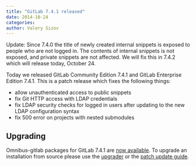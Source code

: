 ```yaml
---
title: "GitLab 7.4.1 released"
date: 2014-10-24
categories:
author: Valery Sizov
---
```


Update: Since 7.4.0 the title of newly created internal snippets is exposed to people who are not logged in.
The contents of internal snippets is not exposed, and private snippets are not affected.
We will fix this in 7.4.2 which will release today, October 24.

Today we released GitLab Community Edition 7.4.1 and GitLab Enterprise Edition
7.4.1. This is a patch release which fixes the following things:

- allow unauthenticated access to public snippets
- fix Git HTTP access with LDAP credentials
- fix LDAP security checks for logged in users after updating to the new LDAP configuration syntax
- fix 500 error on projects with nested submodules

## Upgrading
Omnibus-gitlab packages for GitLab 7.4.1 are [now
available](https://about.gitlab.com/downloads/). To upgrade an installation
from source please use the
[upgrader](http://doc.gitlab.com/ce/update/upgrader.html) or the [patch update
guide](http://doc.gitlab.com/ce/update/patch_versions.html).
